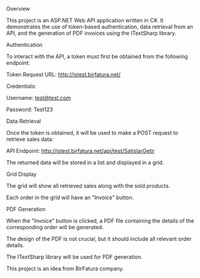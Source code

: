 Overview

This project is an ASP.NET Web API application written in C#. It demonstrates the use of token-based authentication, data retrieval from an API, and the generation of PDF invoices using the ITextSharp library.

Authentication

To interact with the API, a token must first be obtained from the following endpoint:

Token Request URL:
http://istest.birfatura.net/

Credentials:

Username: test@test.com

Password: Test123

Data Retrieval

Once the token is obtained, it will be used to make a POST request to retrieve sales data:

API Endpoint:
http://istest.birfatura.net/api/test/SatislarGetir

The returned data will be stored in a list and displayed in a grid.

Grid Display

The grid will show all retrieved sales along with the sold products.

Each order in the grid will have an "Invoice" button.

PDF Generation

When the "Invoice" button is clicked, a PDF file containing the details of the corresponding order will be generated.

The design of the PDF is not crucial, but it should include all relevant order details.

The ITextSharp library will be used for PDF generation.

This project is an idea from BirFatura company.
